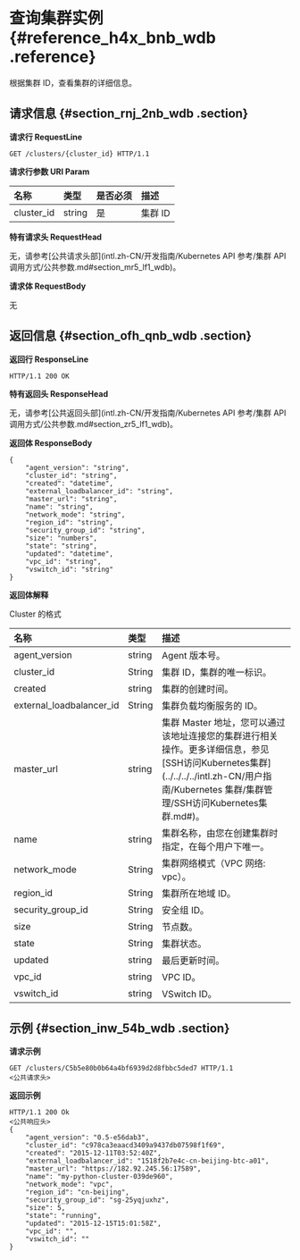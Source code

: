 # 查询集群实例 {#reference_h4x_bnb_wdb .reference}

根据集群 ID，查看集群的详细信息。

## 请求信息 {#section_rnj_2nb_wdb .section}

**请求行 RequestLine**

```
GET /clusters/{cluster_id} HTTP/1.1
```

**请求行参数 URI Param**

|名称|类型|是否必须|描述|
|:-|:-|:---|:-|
|cluster\_id|string|是|集群 ID|

**特有请求头 RequestHead**

无，请参考[公共请求头部](intl.zh-CN/开发指南/Kubernetes API 参考/集群 API 调用方式/公共参数.md#section_mr5_lf1_wdb)。

**请求体 RequestBody**

无

## 返回信息 {#section_ofh_qnb_wdb .section}

**返回行 ResponseLine**

```
HTTP/1.1 200 OK
```

**特有返回头 ResponseHead**

无，请参考[公共返回头部](intl.zh-CN/开发指南/Kubernetes API 参考/集群 API 调用方式/公共参数.md#section_zr5_lf1_wdb)。

**返回体 ResponseBody**

```
{
    "agent_version": "string",
    "cluster_id": "string",
    "created": "datetime",
    "external_loadbalancer_id": "string",
    "master_url": "string",
    "name": "string",
    "network_mode": "string",
    "region_id": "string",
    "security_group_id": "string",
    "size": "numbers",
    "state": "string",
    "updated": "datetime",
    "vpc_id": "string",
    "vswitch_id": "string"
}
```

**返回体解释**

Cluster 的格式

|名称|类型|描述|
|:-|:-|:-|
|agent\_version|string|Agent 版本号。|
|cluster\_id|String|集群 ID，集群的唯一标识。|
|created|string|集群的创建时间。|
|external\_loadbalancer\_id|String|集群负载均衡服务的 ID。|
|master\_url|string|集群 Master 地址，您可以通过该地址连接您的集群进行相关操作。更多详细信息，参见[SSH访问Kubernetes集群](../../../../intl.zh-CN/用户指南/Kubernetes 集群/集群管理/SSH访问Kubernetes集群.md#)。|
|name|string|集群名称，由您在创建集群时指定，在每个用户下唯一。|
|network\_mode|String|集群网络模式（VPC 网络: vpc）。|
|region\_id|String|集群所在地域 ID。|
|security\_group\_id|String|安全组 ID。|
|size|String|节点数。|
|state|String|集群状态。|
|updated|string|最后更新时间。|
|vpc\_id|string|VPC ID。|
|vswitch\_id|string|VSwitch ID。|

## 示例 {#section_inw_54b_wdb .section}

**请求示例**

```
GET /clusters/C5b5e80b0b64a4bf6939d2d8fbbc5ded7 HTTP/1.1
<公共请求头>
```

**返回示例**

```
HTTP/1.1 200 Ok
<公共响应头>
{
    "agent_version": "0.5-e56dab3",
    "cluster_id": "c978ca3eaacd3409a9437db07598f1f69",
    "created": "2015-12-11T03:52:40Z",
    "external_loadbalancer_id": "1518f2b7e4c-cn-beijing-btc-a01",
    "master_url": "https://182.92.245.56:17589",
    "name": "my-python-cluster-039de960",
    "network_mode": "vpc",
    "region_id": "cn-beijing",
    "security_group_id": "sg-25yqjuxhz",
    "size": 5,
    "state": "running",
    "updated": "2015-12-15T15:01:58Z",
    "vpc_id": "",
    "vswitch_id": ""
}
```

